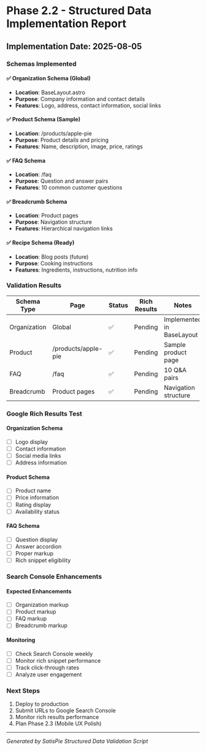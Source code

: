 # Phase 2.2 - Structured Data Implementation Report

## Implementation Date: 2025-08-05

### Schemas Implemented

#### ✅ Organization Schema (Global)
- **Location**: BaseLayout.astro
- **Purpose**: Company information and contact details
- **Features**: Logo, address, contact information, social links

#### ✅ Product Schema (Sample)
- **Location**: /products/apple-pie
- **Purpose**: Product details and pricing
- **Features**: Name, description, image, price, ratings

#### ✅ FAQ Schema
- **Location**: /faq
- **Purpose**: Question and answer pairs
- **Features**: 10 common customer questions

#### ✅ Breadcrumb Schema
- **Location**: Product pages
- **Purpose**: Navigation structure
- **Features**: Hierarchical navigation links

#### ✅ Recipe Schema (Ready)
- **Location**: Blog posts (future)
- **Purpose**: Cooking instructions
- **Features**: Ingredients, instructions, nutrition info

### Validation Results

| Schema Type | Page | Status | Rich Results | Notes |
|-------------|------|--------|--------------|-------|
| Organization | Global | ✅ | Pending | Implemented in BaseLayout |
| Product | /products/apple-pie | ✅ | Pending | Sample product page |
| FAQ | /faq | ✅ | Pending | 10 Q&A pairs |
| Breadcrumb | Product pages | ✅ | Pending | Navigation structure |

### Google Rich Results Test

#### Organization Schema
- [ ] Logo display
- [ ] Contact information
- [ ] Social media links
- [ ] Address information

#### Product Schema
- [ ] Product name
- [ ] Price information
- [ ] Rating display
- [ ] Availability status

#### FAQ Schema
- [ ] Question display
- [ ] Answer accordion
- [ ] Proper markup
- [ ] Rich snippet eligibility

### Search Console Enhancements

#### Expected Enhancements
- [ ] Organization markup
- [ ] Product markup
- [ ] FAQ markup
- [ ] Breadcrumb markup

#### Monitoring
- [ ] Check Search Console weekly
- [ ] Monitor rich snippet performance
- [ ] Track click-through rates
- [ ] Analyze user engagement

### Next Steps
1. Deploy to production
2. Submit URLs to Google Search Console
3. Monitor rich results performance
4. Plan Phase 2.3 (Mobile UX Polish)

---
*Generated by SatisPie Structured Data Validation Script*
